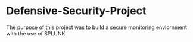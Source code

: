 # Defensive-Security-Project
The purpose of this project was to build a secure monitoring enviornment with the use of SPLUNK
